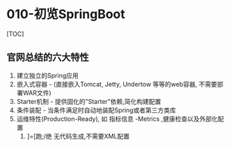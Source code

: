 # 010-初览SpringBoot

[TOC]

## 官网总结的六大特性

1. 建立独立的Spring应用
2. 嵌入式容器  - (直接嵌入Tomcat, Jetty, Undertow 等等的web容器, 不需要部署WAR文件)
3. Starter机制 - 提供固化的"Starter"依赖,简化构建配置
4. 条件装配 - 当条件满足时自动地装配Spring或者第三方类库
5. 运维特性(Production-Ready), 如 指标信息 -Metrics ,健康检查以及外部化配置
   1.  ]=[跑;/绝 无代码生成,不需要XML配置

